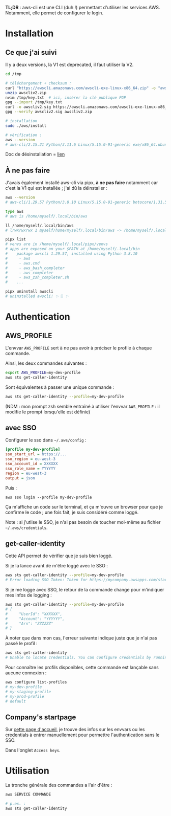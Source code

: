 **TL;DR** : aws-cli est une CLI (duh !) permettant d'utiliser les services AWS. Notamment, elle permet de configurer le login.

# Installation

## Ce que j'ai suivi

Il y a deux versions, la V1 est deprecated, il faut utiliser la V2.

```sh
cd /tmp

# téléchargement + checksum :
curl "https://awscli.amazonaws.com/awscli-exe-linux-x86_64.zip" -o "awscliv2.zip"
unzip awscliv2.zip
nvim /tmp/key.txt  # ici, insérer la clé publique PGP
gpg --import /tmp/key.txt
curl -o awscliv2.sig https://awscli.amazonaws.com/awscli-exe-linux-x86_64.zip.sig
gpg --verify awscliv2.sig awscliv2.zip

# installation
sudo ./aws/install

# vérification :
aws --version
# aws-cli/2.15.21 Python/3.11.6 Linux/5.15.0-91-generic exe/x86_64.ubuntu.20 prompt/off
```

Doc de désinstallation = [lien](https://docs.aws.amazon.com/cli/latest/userguide/uninstall.html)


## À ne pas faire

J'avais également installé aws-cli via pipx, **à ne pas faire** notamment car c'est la V1 qui est installée ; j'ai dû la déinstaller :

```sh
aws --version
# aws-cli/1.29.57 Python/3.8.10 Linux/5.15.0-91-generic botocore/1.31.57

type aws
# aws is /home/myself/.local/bin/aws

ll /home/myself/.local/bin/aws
# lrwxrwxrwx 1 myself/home/myself/.local/bin/aws -> /home/myself/.local/pipx/venvs/awscli/bin/aws

pipx list
# venvs are in /home/myself/.local/pipx/venvs
# apps are exposed on your $PATH at /home/myself/.local/bin
#    package awscli 1.29.57, installed using Python 3.8.10
#     - aws
#     - aws.cmd
#     - aws_bash_completer
#     - aws_completer
#     - aws_zsh_completer.sh
#    ...

pipx uninstall awscli
# uninstalled awscli! ✨ 🌟 ✨
```


# Authentication

## AWS_PROFILE

L'envvar `AWS_PROFILE` sert à ne pas avoir à préciser le profile à chaque commande.

Ainsi, les deux commandes suivantes :

```sh
export AWS_PROFILE=my-dev-profile
aws sts get-caller-identity
```

Sont équivalentes à passer une unique commande :

```sh
aws sts get-caller-identity --profile=my-dev-profile
```

(NDM : mon prompt zsh semble entraîné à utiliser l'envvar `AWS_PROFILE` : il modifie le prompt lorsqu'elle est définie)

## avec SSO

Configurer le sso dans `~/.aws/config` :

```ini
[profile my-dev-profile]
sso_start_url = https://...
sso_region = eu-west-3
sso_account_id = XXXXXX
sso_role_name = YYYYYY
region = eu-west-3
output = json
```


Puis :

```
aws sso login --profile my-dev-profile
```

Ça m'affiche un code sur le terminal, et ça m'ouvre un browser pour que je confirme le code ; une fois fait, je suis considéré comme loggé.

Note : si j'utlise le SSO, je n'ai pas besoin de toucher moi-même au fichier `~/.aws/credentials`.

## get-caller-identity

Cette API permet de vérifier que je suis bien loggé.

Si je la lance avant de m'être loggé avec le SSO :

```sh
aws sts get-caller-identity --profile=my-dev-profile
# Error loading SSO Token: Token for https://mycompany.awsapps.com/start does not exist
```

Si je me logge avec SSO, le retour de la commande change pour m'indiquer mes infos de logging :

```sh
aws sts get-caller-identity --profile=my-dev-profile
# {
#     "UserId": "XXXXXX",
#     "Account": "YYYYYY",
#     "Arn": "ZZZZZZ"
# }
```

À noter que dans mon cas, l'erreur suivante indique juste que je n'ai pas passé le profil :

```sh
aws sts get-caller-identity
# Unable to locate credentials. You can configure credentials by running "aws configure".
```

Pour connaître les profils disponibles, cette commande est lançable sans aucune connexion :

```sh
aws configure list-profiles
# my-dev-profile
# my-staging-profile
# my-prod-profile
# default
```

## Company's startpage

Sur [cette page d'accueil](https://mycompany.awsapps.com/start#/), je trouve des infos sur les envvars ou les credentials à entrer manuellement pour permettre l'authentication sans le SSO.

Dans l'onglet `Access keys`.

# Utilisation

La tronche générale des commandes a l'air d'être :

```sh
aws SERVICE COMMANDE

# p.ex. :
aws sts get-caller-identity
```
